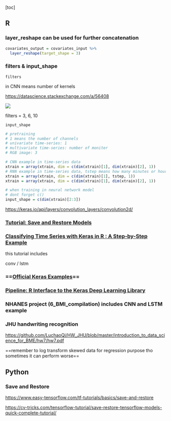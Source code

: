 [toc]





## R





### layer_reshape can be used for further concatenation



```R
covariates_output = covariates_input %>%
  layer_reshape(target_shape = 3)
```





### filters & input_shape



`filters` 

in CNN means number of kernels

https://datascience.stackexchange.com/a/56408

![](https://i.loli.net/2020/06/03/XfZ4lcFxWjD8Kph.png)

filters = 3, 6, 10



`input_shape` 

```R
# pretraining
# 1 means the number of channels
# univariate time-series: 1
# multivariate time-series: number of moniter
# RGB image: 3

# CNN example in time-series data
xtrain = array(xtrain, dim = c(dim(xtrain)[1], dim(xtrain)[2], 1))
# RNN example in time-series data, tstep means how many minutes or hours does your data have i.e. ncol(data)
xtrain = array(xtrain, dim = c(dim(xtrain)[1], tstep, 1))
xtrain = array(xtrain, dim = c(dim(xtrain)[1], dim(xtrain)[2], 1))

# when training in neural network model
# dont forget c()
input_shape = c(dim(xtrain)[2:3])
```

https://keras.io/api/layers/convolution_layers/convolution2d/







### [Tutorial: Save and Restore Models](https://tensorflow.rstudio.com/tutorials/beginners/basic-ml/tutorial_save_and_restore/)





### [Classifying Time Series with Keras in R : A Step-by-Step Example](https://letyourmoneygrow.com/2018/05/27/classifying-time-series-with-keras-in-r-a-step-by-step-example/)

this tutorial includes

conv / lstm



### ==[Official Keras Examples](https://keras.rstudio.com/articles/examples/index.html)==





### [Pipeline: R Interface to the Keras Deep Learning Library](https://cran.r-project.org/web/packages/kerasR/vignettes/introduction.html)



### NHANES project (6_BMI_compilation) includes CNN and LSTM example 



### JHU handwriting recognition

https://github.com/LuchaoQi/HW_JHU/blob/master/introduction_to_data_science_for_BME/hw7/hw7.pdf



==remember to log transform skewed data for regression purpose tho sometimes it can perform worse== 







## Python

### Save and Restore

https://www.easy-tensorflow.com/tf-tutorials/basics/save-and-restore

https://cv-tricks.com/tensorflow-tutorial/save-restore-tensorflow-models-quick-complete-tutorial/

